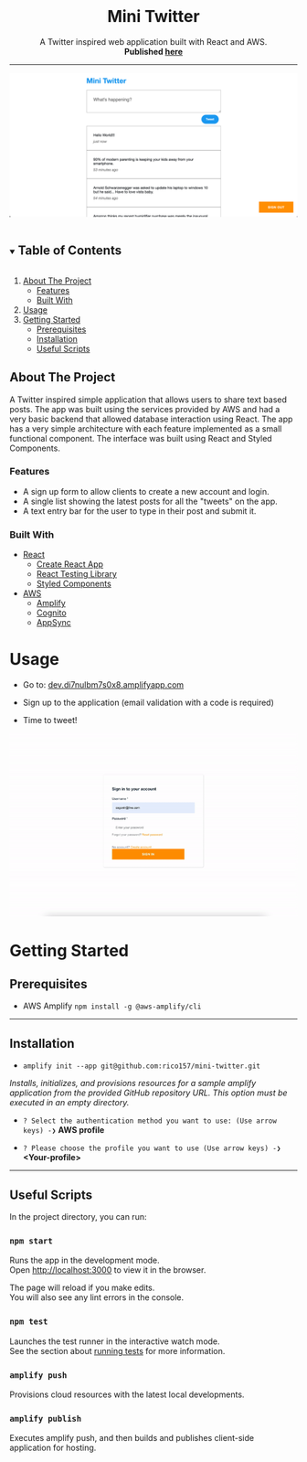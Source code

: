 <!-- PROJECT LOGO -->
<br />
<p align="center">
  <h1 align="center">Mini Twitter</h3>

  <p align="center">
    A Twitter inspired web application built with React and AWS.
    <br />
    <b>Published <a href="https://dev.di7nulbm7s0x8.amplifyapp.com/">here</a></b>
  </p>
</p>

---

![Mini Twitter example][product-screenshot]


<!-- TABLE OF CONTENTS -->
<details open="open">
  <summary><h2 style="display: inline-block">Table of Contents</h2></summary>
  <ol>
    <li>
      <a href="#about-the-project">About The Project</a>
      <ul>
        <li><a href="#features">Features</a></li>
        <li><a href="#built-with">Built With</a></li>
      </ul>
    </li>
    <li><a href="#usage">Usage</a></li>
    <li>
      <a href="#getting-started">Getting Started</a>
      <ul>
        <li><a href="#prerequisites">Prerequisites</a></li>
        <li><a href="#installation">Installation</a></li>
        <li><a href="#useful-scripts">Useful Scripts</a></li>
      </ul>
    </li>
  </ol>
</details>



<!-- ABOUT THE PROJECT -->
## About The Project

A Twitter inspired simple application that allows users to share text based posts. The app was built using the services provided by AWS and had a very basic backend that allowed database interaction using React.
The app has a very simple architecture with each feature implemented as a small functional component. The interface was built using React and Styled Components.

### Features

- A sign up form to allow clients to create a new account and login.
- A single list showing the latest posts for all the "tweets" on the app.
- A text entry bar for the user to type in their post and submit it.


### Built With

* [React](https://reactjs.org/)
  * [Create React App](https://reactjs.org/docs/create-a-new-react-app.html)
  * [React Testing Library](https://reactjs.org/docs/testing.html)
  * [Styled Components](https://www.styled-components.com/)
* [AWS](https://aws.amazon.com/)
  * [Amplify](https://aws.amazon.com/amplify/)
  * [Cognito](https://aws.amazon.com/cognito/)
  * [AppSync](https://aws.amazon.com/appsync/)

<!-- USAGE -->
# Usage

- Go to: [dev.di7nulbm7s0x8.amplifyapp.com](https://dev.di7nulbm7s0x8.amplifyapp.com)

- Sign up to the application (email validation with a code is required)

- Time to tweet! 

![Mini Twitter usage example][product-gif]

<!-- GETTING STARTED -->
# Getting Started
## Prerequisites

- AWS Amplify `npm install -g @aws-amplify/cli`

---

## Installation

* `amplify init --app git@github.com:rico157/mini-twitter.git`

*Installs, initializes, and provisions resources for a sample amplify application from the provided GitHub repository URL. This option must be executed in an empty directory.*

* `? Select the authentication method you want to use: (Use arrow keys) -❯` **AWS profile**

* `? Please choose the profile you want to use (Use arrow keys) -❯` **\<Your-profile\>**

---

## Useful Scripts

In the project directory, you can run:

### `npm start`

Runs the app in the development mode.\
Open [http://localhost:3000](http://localhost:3000) to view it in the browser.

The page will reload if you make edits.\
You will also see any lint errors in the console.

### `npm test`

Launches the test runner in the interactive watch mode.\
See the section about [running tests](https://facebook.github.io/create-react-app/docs/running-tests) for more information.

### `amplify push `

Provisions cloud resources with the latest local developments.                    

### `amplify publish `

Executes amplify push, and then builds and publishes client-side application for hosting.   

[product-screenshot]: https://raw.githubusercontent.com/rico157/mini-twitter/dev/examples/example-banner.png
[product-gif]: https://raw.githubusercontent.com/rico157/mini-twitter/dev/examples/example-usage.gif
